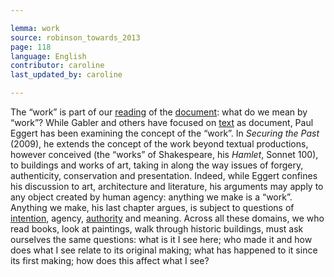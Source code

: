 ```yaml
---

lemma: work
source: robinson_towards_2013
page: 118
language: English
contributor: caroline
last_updated_by: caroline

---
```


The “work” is part of our [reading](readingAct.html) of the [document](document.html): what do we mean by “work”? While Gabler and others have focused on [text](text.html) as document, Paul Eggert has been examining the concept of the “work”. In _Securing the Past_ (2009), he extends the concept of the work beyond textual productions, however conceived (the “works” of Shakespeare, his _Hamlet_, Sonnet 100), to buildings and works of art, taking in along the way issues of forgery, authenticity, conservation and presentation. Indeed, while Eggert confines his discussion to art, architecture and literature, his arguments may apply to any object created by human agency: anything we make is a “work”. Anything we make, his last chapter argues, is subject to questions of [intention](intentionality.html), agency, [authority](authority.html) and meaning. Across all these domains, we who read books, look at paintings, walk through historic buildings, must ask ourselves the same questions: what is it I see here; who made it and how does what I see relate to its original making; what has happened to it since its first making; how does this affect what I see? 
